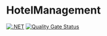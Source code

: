 # HotelManagement

[![.NET](https://github.com/kimfom01/HotelBackend/actions/workflows/dotnet.yml/badge.svg)](https://github.com/kimfom01/HotelBackend/actions/workflows/dotnet.yml)  [![Quality Gate Status](https://sonarcloud.io/api/project_badges/measure?project=kimfom01_HotelReservationSystem&metric=alert_status)](https://sonarcloud.io/summary/new_code?id=kimfom01_HotelReservationSystem)
